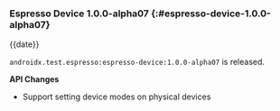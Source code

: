 ### Espresso Device 1.0.0-alpha07 {:#espresso-device-1.0.0-alpha07}

{{date}}

`androidx.test.espresso:espresso-device:1.0.0-alpha07` is released.

**API Changes**

* Support setting device modes on physical devices

